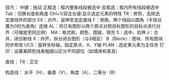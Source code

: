 ﻿技巧：
    中键：拖动
    正框选：框内整条线段被选中
    反框选：框内所有线段被选中
    Tab：切换长度和角度
    Ctrl+1/双击左键:显示选定元素的特性
    TR：修剪，去除选定直线外的部分
    EX：对齐，延伸至选定直线
    F：倒角，两个线段以圆角（半径设置为0时为直角）连接
    AL：将已有图形以两个原点对照目标图形的目标点进行对齐（可缩放至同比例）
    MA：格式刷，颜色、图层、填充
    S：选中，拉伸
    J：合并，闭合断线
    X：炸开，拆分闭合图形（与S相反）
    B（Block）：图块，所有图块同步修改
    UCS：旋转坐标轴，指定原点、X、Y轴
    PLAN：选定某元素为主任务
    打印：设置某颜色线条粗细以区分不同部位（如墙体和家具）

直线：
    F8：正交

构造线：
    水平（H）、垂直（V）、角度（A）、二等分（B）
